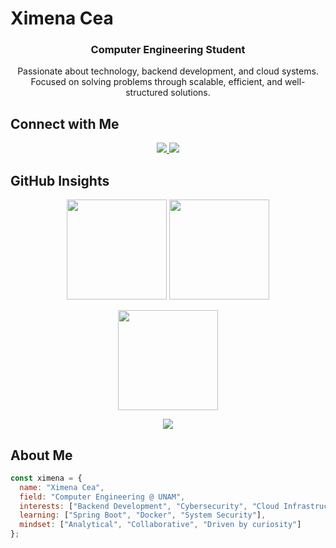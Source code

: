 # **Ximena Cea**

<h3 align="center">Computer Engineering Student</h3>

<p align="center">
  Passionate about technology, backend development, and cloud systems.  
  Focused on solving problems through scalable, efficient, and well-structured solutions.
</p>

## **Connect with Me**

<p align="center">
  <a href="https://www.linkedin.com/in/neli-ximena-celis-alonso-9908312a1" target="_blank">
    <img src="https://img.shields.io/badge/LinkedIn-ffffff?style=for-the-badge&logo=linkedin&logoColor=000000"/>
  </a>
  <a href="mailto:ncelis@gmail.com">
    <img src="https://img.shields.io/badge/Gmail-f9f9f9?style=for-the-badge&logo=gmail&logoColor=000000"/>
  </a>
</p>



## **GitHub Insights**

<p align="center">
  <img src="https://github-readme-stats.vercel.app/api?username=Nelixao&show_icons=true&theme=transparent&hide_border=true&title_color=ffffff&text_color=ffffff&icon_color=ffffff" height="160"/>
  <img src="https://github-readme-streak-stats.herokuapp.com?user=Nelixao&theme=transparent&hide_border=true&ring=ffffff&fire=ffffff&currStreakLabel=ffffff" height="160"/>
</p>

<p align="center">
  <img src="https://github-readme-stats.vercel.app/api/top-langs/?username=Nelixao&layout=compact&theme=transparent&hide_border=true&title_color=ffffff&text_color=ffffff" height="160"/>
</p>





<p align="center">
  <img src="https://skillicons.dev/icons?i=git,linux&perline=6" />
</p>


## **About Me**

```js
const ximena = {
  name: "Ximena Cea",
  field: "Computer Engineering @ UNAM",
  interests: ["Backend Development", "Cybersecurity", "Cloud Infrastructure"],
  learning: ["Spring Boot", "Docker", "System Security"],
  mindset: ["Analytical", "Collaborative", "Driven by curiosity"]
};
